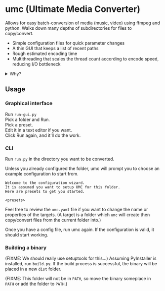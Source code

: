 # umc (Ultimate Media Converter)

Allows for easy batch-conversion of media (music, video) using ffmpeg and python. Walks down many depths of subdirectories for files to copy/convert.

- Simple configuration files for quick parameter changes
- A thin GUI that keeps a list of recent paths
- Rough estimated encoding time
- Multithreading that scales the thread count according to encode speed, reducing I/O bottleneck

<details><summary>Why?</summary>
I was sick of writing the same `ffmpeg` batch script for converting a bunch of files over and over again. This aims to be an evolution of that in a way.
 
Doing it in Python instead of `bash` allows for configuration in a file, converting to multiple formats in one go, threaded conversions, and really easy Windows compatibility.
</details>

## Usage

### Graphical interface
Run `run-gui.py`<br>
Pick a folder and Run.<br>
Pick a preset.<br>
Edit it in a text editor if you want.<br>
Click Run again, and it'll do the work.

### CLI
Run `run.py` in the directory you want to be converted.

Unless you already configured the folder, umc will prompt you to choose an example configuration to start from.
```
Welcome to the configuration wizard.
It is assumed you want to setup UMC for this folder.
Here are presets to get you started.

<presets>
```
Feel free to review the `umc.yaml` file if you want to change the name or properties of the targets. (A target is a folder which `umc` will create then copy/convert files from the current folder into.)

Once you have a config file, run umc again. If the configuration is valid, it should start working.

### Building a binary
(FIXME: We should really use setuptools for this...)
Assuming PyInstaller is installed, run `build.py`. If the build process is successful, the binary will be placed in a new `dist` folder.

(FIXME: This folder will not be in `PATH`, so move the binary someplace in `PATH` or add the folder to `PATH`.)